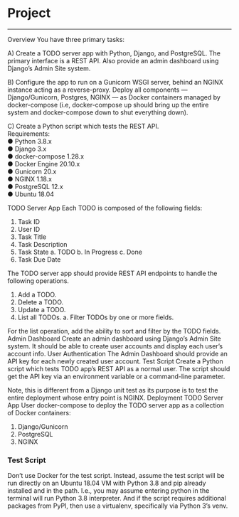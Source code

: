 # Project
___
Overview
You have three primary tasks:

A)	Create a TODO server app with Python, Django, and PostgreSQL. The primary interface is a REST API. Also provide an admin dashboard using Django’s Admin Site system. 

B)	Configure the app to run on a Gunicorn WSGI server, behind an NGINX instance acting as a reverse-proxy. Deploy all components — Django/Gunicorn, Postgres, NGINX — as Docker containers managed by docker-compose (i.e, docker-compose up should bring up the entire system and docker-compose down to shut everything down).

C)	Create a Python script which tests the REST API.  
Requirements:  
●	Python 3.8.x  
●	Django 3.x  
●	docker-compose 1.28.x  
●	Docker Engine 20.10.x  
●	Gunicorn 20.x  
●	NGINX 1.18.x  
●	PostgreSQL 12.x  
●	Ubuntu 18.04  

TODO Server App
Each TODO is composed of the following fields:

1.	Task ID
2.	User ID
3.	Task Title
4.	Task Description
5.	Task State
a.	TODO
b.	In Progress
c.	Done
6.	Task Due Date

The TODO server app should provide REST API endpoints to handle the following operations.

1.	Add a TODO. 
2.	Delete a TODO.
3.	Update a TODO.
4.	List all TODOs.
a.	Filter TODOs by one or more fields.

For the list operation, add the ability to sort and filter by the TODO fields.
Admin Dashboard
Create an admin dashboard using Django’s Admin Site system. It should be able to create user accounts and display each user’s account info.
User Authentication
The Admin Dashboard should provide an API key for each newly created user account.
Test Script
Create a Python script which tests TODO app’s REST API as a normal user. The script should get the API key via an environment variable or a command-line parameter.

Note, this is different from a Django unit test as its purpose is to test the entire deployment whose entry point is NGINX.
Deployment
TODO Server App
User docker-compose to deploy the TODO server app as a collection of Docker containers:

1.	Django/Gunicorn
2.	PostgreSQL
3.	NGINX

### Test Script  
Don’t use Docker for the test script. Instead, assume the test script will be run directly on an Ubuntu 18.04 VM with Python 3.8 and pip already installed and in the path. I.e., you may assume entering python in the terminal will run Python 3.8 interpreter. And if the script requires additional packages from PyPI, then use a virtualenv, specifically via Python 3’s venv. 
